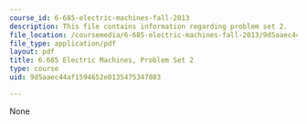 ```yaml
---
course_id: 6-685-electric-machines-fall-2013
description: This file contains information regarding problem set 2.
file_location: /coursemedia/6-685-electric-machines-fall-2013/9d5aaec44af1594652e0135475347803_MIT6_685F13_ps02.pdf
file_type: application/pdf
layout: pdf
title: 6.685 Electric Machines, Problem Set 2
type: course
uid: 9d5aaec44af1594652e0135475347803

---
```

None